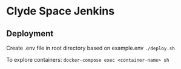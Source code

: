 # Clyde Space Jenkins

## Deployment
Create .env file in root directory based on example.env
`./deploy.sh`

To explore containers:
`docker-compose exec <container-name> sh`
